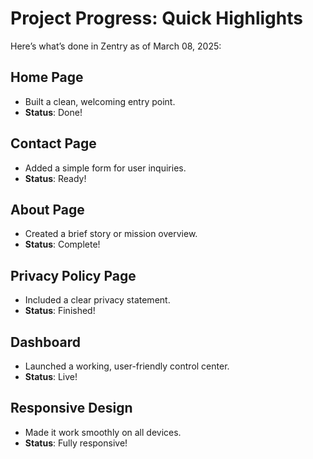 # Project Progress: Quick Highlights

Here’s what’s done in Zentry as of March 08, 2025:

## Home Page
- Built a clean, welcoming entry point.
- **Status**: Done!

## Contact Page
- Added a simple form for user inquiries.
- **Status**: Ready!

## About Page
- Created a brief story or mission overview.
- **Status**: Complete!

## Privacy Policy Page
- Included a clear privacy statement.
- **Status**: Finished!

## Dashboard
- Launched a working, user-friendly control center.
- **Status**: Live!

## Responsive Design
- Made it work smoothly on all devices.
- **Status**: Fully responsive!
